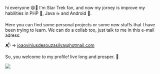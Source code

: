 hi everyone 😄🖖 I'm Star Trek fan, and now my jorney is improve my habilities in PHP 🐘, Java ☕️ and Android 🤖. 

Here you can find some personal projects or some new stuffs that I have been trying to learn. We can do a collab too, just talk to me in this e-mail adress:

📬 -> joaoviniusdesouzasilva@hotmail.com

So, you welcome to my profile! live long and prosper. 🖖

<img src="https://giphy.com/gifs/rip-leonard-nimoy-gif-IL4iTvQH0MjS" />
